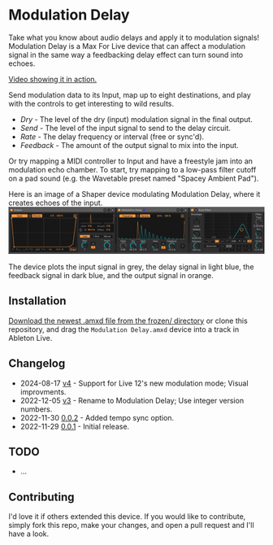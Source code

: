 # Modulation Delay

Take what you know about audio delays and apply it to modulation signals! Modulation Delay is a Max For Live device that can affect a modulation signal in the same way a feedbacking delay effect can turn sound into echoes.

[Video showing it in action.](https://www.youtube.com/watch?v=YfRTARPEUME)

Send modulation data to its Input, map up to eight destinations, and play with the controls to get interesting to wild results.

* *Dry* - The level of the dry (input) modulation signal in the final output.
* *Send* - The level of the input signal to send to the delay circuit.
* *Rate* - The delay frequency or interval (free or sync'd).
* *Feedback* - The amount of the output signal to mix into the input.

Or try mapping a MIDI controller to Input and have a freestyle jam into an modulation echo chamber. To start, try mapping to a low-pass filter cutoff on a pad sound (e.g. the Wavetable preset named "Spacey Ambient Pad").

Here is an image of a Shaper device modulating Modulation Delay, where it creates echoes of the input.
![How it Looks](images/device.gif)

The device plots the input signal in grey, the delay signal in light blue, the feedback signal in dark blue, and the output signal in orange.

## Installation

[Download the newest .amxd file from the frozen/ directory](https://github.com/zsteinkamp/m4l-Modulation-Delay/raw/main/frozen/) or clone this repository, and drag the `Modulation Delay.amxd` device into a track in Ableton Live.

## Changelog

* 2024-08-17 [v4](https://github.com/zsteinkamp/m4l-Modulation-Delay/raw/main/frozen/Modulation%20Delay%20v4.amxd) - Support for Live 12's new modulation mode; Visual improvments.
* 2022-12-05 [v3](https://github.com/zsteinkamp/m4l-Modulation-Delay/raw/main/frozen/Modulation%20Delay%20v3.amxd) - Rename to Modulation Delay; Use integer version numbers.
* 2022-11-30 [0.0.2](https://github.com/zsteinkamp/m4l-zs-AutomationDelay/raw/main/frozen/AutomationDelay-0.0.2.amxd) - Added tempo sync option.
* 2022-11-29 [0.0.1](https://github.com/zsteinkamp/m4l-zs-AutomationDelay/raw/main/frozen/AutomationDelay-0.0.1.amxd) - Initial release.

## TODO

* ...

## Contributing

I'd love it if others extended this device. If you would like to contribute, simply fork this repo, make your changes, and open a pull request and I'll have a look.
